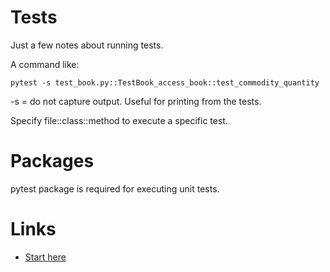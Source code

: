 # Tests

Just a few notes about running tests.

A command like:

```
pytest -s test_book.py::TestBook_access_book::test_commodity_quantity
```

-s = do not capture output. Useful for printing from the tests.

Specify file::class::method to execute a specific test.

# Packages

pytest package is required for executing unit tests.

# Links

- [Start here](http://pythontesting.net/start-here/)